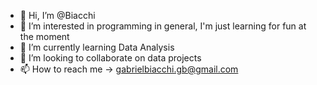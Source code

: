 - 👋 Hi, I’m @Biacchi
- 👀 I’m interested in programming in general, I'm just learning for fun at the moment 
- 🌱 I’m currently learning Data Analysis
- 💞️ I’m looking to collaborate on data projects
- 📫 How to reach me -> gabrielbiacchi.gb@gmail.com

<!---
Biacchi/Biacchi is a ✨ special ✨ repository because its `README.md` (this file) appears on your GitHub profile.
You can click the Preview link to take a look at your changes.
--->
